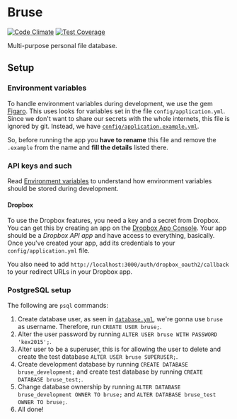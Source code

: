 # Bruse

[![Code Climate](https://codeclimate.com/repos/54ef681a6956806ad40003cc/badges/3ced46e71c97f5a488c1/gpa.svg)](https://codeclimate.com/repos/54ef681a6956806ad40003cc/feed) [![Test Coverage](https://codeclimate.com/repos/54ef681a6956806ad40003cc/badges/3ced46e71c97f5a488c1/coverage.svg)](https://codeclimate.com/repos/54ef681a6956806ad40003cc/feed)

Multi-purpose personal file database.

## Setup

### Environment variables

To handle environment variables during development, we use the gem
[Figaro](https://github.com/laserlemon/figaro/). This uses looks for variables
set in the file `config/application.yml`. Since we don't want to share our
secrets with the whole internets, this file is ignored by git. Instead, we have
[`config/application.example.yml`](config/application.example.yml).

So, before running the app you **have to rename** this file and remove the
`.example` from the name and **fill the details** listed there.

### API keys and such

Read [Environment variables](#environment-variables) to understand how
environment variables should be stored during development.

#### Dropbox

To use the Dropbox features, you need a key and a secret from Dropbox. You can
get this by creating an app on the
[Dropbox App Console](https://www.dropbox.com/developers/apps). Your app should
be a *Dropbox API app* and have access to everything, basically. Once you've
created your app, add its credentials to your `config/application.yml` file.

You also need to add `http://localhost:3000/auth/dropbox_oauth2/callback` to your
redirect URLs in your Dropbox app.

### PostgreSQL setup

The following are `psql` commands:

1. Create database user, as seen in [`database.yml`](config/database.yml), we're
gonna use `bruse` as username. Therefore, run `CREATE USER bruse;`.
2. Alter the user password by running `ALTER USER bruse WITH PASSWORD 'kex2015';`.
3. Alter user to be a superuser, this is for allowing the user to delete and create the test database `ALTER USER bruse SUPERUSER;`.
4. Create development database by running `CREATE DATABASE bruse_development;`
and create test database by running `CREATE DATABASE bruse_test;`.
5. Change database ownership by running `ALTER DATABASE bruse_development OWNER TO bruse;`
and `ALTER DATABASE bruse_test OWNER TO bruse;`.
6. All done!

